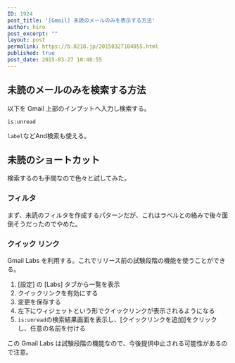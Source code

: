 ```yaml
---
ID: 1924
post_title: '[Gmail] 未読のメールのみを表示する方法'
author: hiro
post_excerpt: ""
layout: post
permalink: https://b.0218.jp/20150327104055.html
published: true
post_date: 2015-03-27 10:40:55
---
```

<!--more-->
## 未読のメールのみを検索する方法
以下を Gmail 上部のインプットへ入力し検索する。

```
is:unread
```

`label`などAnd検索も使える。

## 未読のショートカット
検索するのも手間なので色々と試してみた。

### フィルタ
まず、未読のフィルタを作成するパターンだが、これはラベルとの絡みで後々面倒そうだったのでやめた。

### クイック リンク
Gmail Labs を利用する。これでリリース前の試験段階の機能を使うことができる。

<ol>
 <li>[設定] の [Labs] タブから一覧を表示</li>
 <li>クイックリンクを有効にする</li>
 <li>変更を保存する</li>
 <li>左下にウィジェットという形でクイックリンクが表示されるようになる</li>
 <li><code>is:unread</code>の検索結果画面を表示し、[クイックリンクを追加]をクリックし、任意の名前を付ける</li>
</ol>

この Gmail Labs は試験段階の機能なので、今後提供中止される可能性があるので注意。